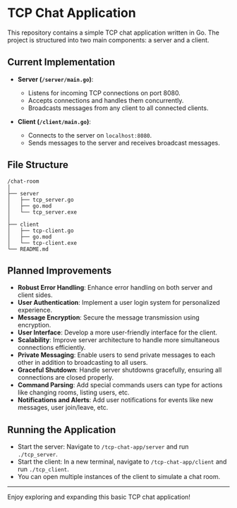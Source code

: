 # TCP Chat Application

This repository contains a simple TCP chat application written in Go. The project is structured into two main components: a server and a client.

## Current Implementation

- **Server (`/server/main.go`)**:

  - Listens for incoming TCP connections on port 8080.
  - Accepts connections and handles them concurrently.
  - Broadcasts messages from any client to all connected clients.

- **Client (`/client/main.go`)**:
  - Connects to the server on `localhost:8080`.
  - Sends messages to the server and receives broadcast messages.

## File Structure

```shell
/chat-room
│
├── server
│   ├── tcp_server.go
│   ├── go.mod
│   └── tcp_server.exe
│
├── client
│   ├── tcp-client.go
│   ├── go.mod
│   └── tcp-client.exe
└── README.md
```

## Planned Improvements

- **Robust Error Handling**: Enhance error handling on both server and client sides.
- **User Authentication**: Implement a user login system for personalized experience.
- **Message Encryption**: Secure the message transmission using encryption.
- **User Interface**: Develop a more user-friendly interface for the client.
- **Scalability**: Improve server architecture to handle more simultaneous connections efficiently.
- **Private Messaging**: Enable users to send private messages to each other in addition to broadcasting to all users.
- **Graceful Shutdown**: Handle server shutdowns gracefully, ensuring all connections are closed properly.
- **Command Parsing**: Add special commands users can type for actions like changing rooms, listing users, etc.
- **Notifications and Alerts**: Add user notifications for events like new messages, user join/leave, etc.

## Running the Application

- Start the server: Navigate to `/tcp-chat-app/server` and run `./tcp_server`.
- Start the client: In a new terminal, navigate to `/tcp-chat-app/client` and run `./tcp_client`.
- You can open multiple instances of the client to simulate a chat room.

---

Enjoy exploring and expanding this basic TCP chat application!
